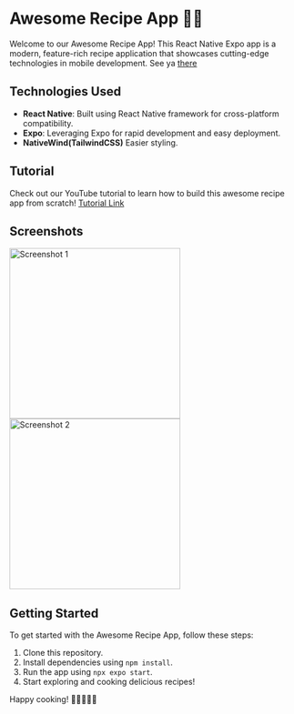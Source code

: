 # Awesome Recipe App 🍳📱

Welcome to our Awesome Recipe App! This React Native Expo app is a modern, feature-rich recipe application that showcases cutting-edge technologies in mobile development. See ya [there](https://youtu.be/uBs-5SRlico) 

## Technologies Used
- **React Native**: Built using React Native framework for cross-platform compatibility.
- **Expo**: Leveraging Expo for rapid development and easy deployment.
- **NativeWind(TailwindCSS)** Easier styling.

## Tutorial
Check out our YouTube tutorial to learn how to build this awesome recipe app from scratch! [Tutorial Link](https://youtu.be/uBs-5SRlico)

## Screenshots
<a href="https://youtu.be/uBs-5SRlico"><img src="https://i.ibb.co/T4m1VCR/Screenshot-1710688320.png" alt="Screenshot 1" width="300"></a>
<a href="https://youtu.be/uBs-5SRlico"><img src="https://i.ibb.co/qW6vHnJ/Screenshot-1710688257.png" alt="Screenshot 2" width="300"></a>

## Getting Started
To get started with the Awesome Recipe App, follow these steps:

1. Clone this repository.
2. Install dependencies using `npm install`.
3. Run the app using `npx expo start`.
4. Start exploring and cooking delicious recipes!

Happy cooking! 🥘👩‍🍳👨‍🍳
